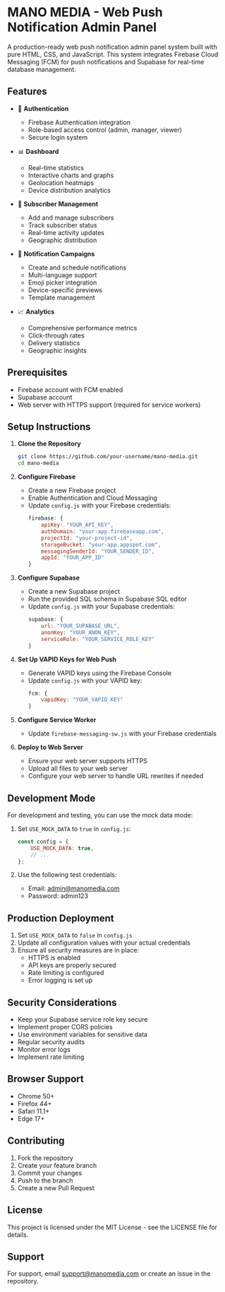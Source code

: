 # MANO MEDIA - Web Push Notification Admin Panel

A production-ready web push notification admin panel system built with pure HTML, CSS, and JavaScript. This system integrates Firebase Cloud Messaging (FCM) for push notifications and Supabase for real-time database management.

## Features

- 🔐 **Authentication**
  - Firebase Authentication integration
  - Role-based access control (admin, manager, viewer)
  - Secure login system

- 📊 **Dashboard**
  - Real-time statistics
  - Interactive charts and graphs
  - Geolocation heatmaps
  - Device distribution analytics

- 👥 **Subscriber Management**
  - Add and manage subscribers
  - Track subscriber status
  - Real-time activity updates
  - Geographic distribution

- 🔔 **Notification Campaigns**
  - Create and schedule notifications
  - Multi-language support
  - Emoji picker integration
  - Device-specific previews
  - Template management

- 📈 **Analytics**
  - Comprehensive performance metrics
  - Click-through rates
  - Delivery statistics
  - Geographic insights

## Prerequisites

- Firebase account with FCM enabled
- Supabase account
- Web server with HTTPS support (required for service workers)

## Setup Instructions

1. **Clone the Repository**
   ```bash
   git clone https://github.com/your-username/mano-media.git
   cd mano-media
   ```

2. **Configure Firebase**
   - Create a new Firebase project
   - Enable Authentication and Cloud Messaging
   - Update `config.js` with your Firebase credentials:
     ```javascript
     firebase: {
         apiKey: "YOUR_API_KEY",
         authDomain: "your-app.firebaseapp.com",
         projectId: "your-project-id",
         storageBucket: "your-app.appspot.com",
         messagingSenderId: "YOUR_SENDER_ID",
         appId: "YOUR_APP_ID"
     }
     ```

3. **Configure Supabase**
   - Create a new Supabase project
   - Run the provided SQL schema in Supabase SQL editor
   - Update `config.js` with your Supabase credentials:
     ```javascript
     supabase: {
         url: "YOUR_SUPABASE_URL",
         anonKey: "YOUR_ANON_KEY",
         serviceRole: "YOUR_SERVICE_ROLE_KEY"
     }
     ```

4. **Set Up VAPID Keys for Web Push**
   - Generate VAPID keys using the Firebase Console
   - Update `config.js` with your VAPID key:
     ```javascript
     fcm: {
         vapidKey: "YOUR_VAPID_KEY"
     }
     ```

5. **Configure Service Worker**
   - Update `firebase-messaging-sw.js` with your Firebase credentials

6. **Deploy to Web Server**
   - Ensure your web server supports HTTPS
   - Upload all files to your web server
   - Configure your web server to handle URL rewrites if needed

## Development Mode

For development and testing, you can use the mock data mode:

1. Set `USE_MOCK_DATA` to `true` in `config.js`:
   ```javascript
   const config = {
       USE_MOCK_DATA: true,
       // ...
   };
   ```

2. Use the following test credentials:
   - Email: admin@manomedia.com
   - Password: admin123

## Production Deployment

1. Set `USE_MOCK_DATA` to `false` in `config.js`
2. Update all configuration values with your actual credentials
3. Ensure all security measures are in place:
   - HTTPS is enabled
   - API keys are properly secured
   - Rate limiting is configured
   - Error logging is set up

## Security Considerations

- Keep your Supabase service role key secure
- Implement proper CORS policies
- Use environment variables for sensitive data
- Regular security audits
- Monitor error logs
- Implement rate limiting

## Browser Support

- Chrome 50+
- Firefox 44+
- Safari 11.1+
- Edge 17+

## Contributing

1. Fork the repository
2. Create your feature branch
3. Commit your changes
4. Push to the branch
5. Create a new Pull Request

## License

This project is licensed under the MIT License - see the LICENSE file for details.

## Support

For support, email support@manomedia.com or create an issue in the repository.
